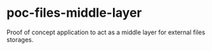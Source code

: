 # poc-files-middle-layer

Proof of concept application to act as a middle layer for external files storages.


